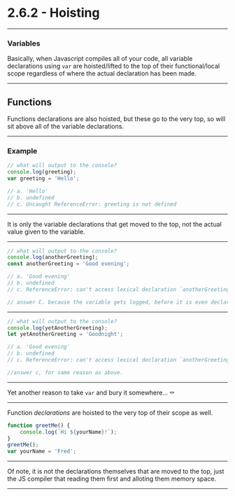 # 2.6.2 - Hoisting

---

### Variables

Basically, when Javascript compiles all of your code, all variable declarations using `var` are hoisted/lifted to the top of their functional/local scope regardless of where the actual declaration has been made.

--- 

## Functions

Functions declarations are also hoisted, but these go to the very top, so will sit above all of the variable declarations.

---

### Example

```js
// what will output to the console?
console.log(greeting);
var greeting = 'Hello';

// a. 'Hello'
// b. undefined
// c. Uncaught ReferenceError: greeting is not defined
```

---

It is only the variable declarations that get moved to the top, not the actual value given to the variable.

---

```js
// what will output to the console?
console.log(anotherGreeting);
const anotherGreeting = 'Good evening';

// a. 'Good evening'
// b. undefined
// c. ReferenceError: can't access lexical declaration `anotherGreeting' before initialization 

// answer C. because the variable gets logged, before it is even declared.. it doesn't even exist. the difference between the first and second problem is that, in the first one, the statement knows var greeting exists, but does not have an assigned value thus undefined.


```

---

```js
// what will output to the console?
console.log(yetAnotherGreeting);
let yetAnotherGreeting = 'Goodnight';

// a. 'Good evening'
// b. undefined
// c. ReferenceError: can't access lexical declaration `anotherGreeting' before initialization

//answer c, for same reason as above. 

```


---

Yet another reason to take `var` and bury it somewhere... ⚰️

---

Function _declarations_ are hoisted to the very top of their scope as well.

```js
function greetMe() {
    console.log(`Hi ${yourName}!`);
}
greetMe();
var yourName = 'Fred';
```

---

Of note, it is not the declarations themselves that are moved to the top, just the JS compiler that reading them first and alloting them memory space.

---